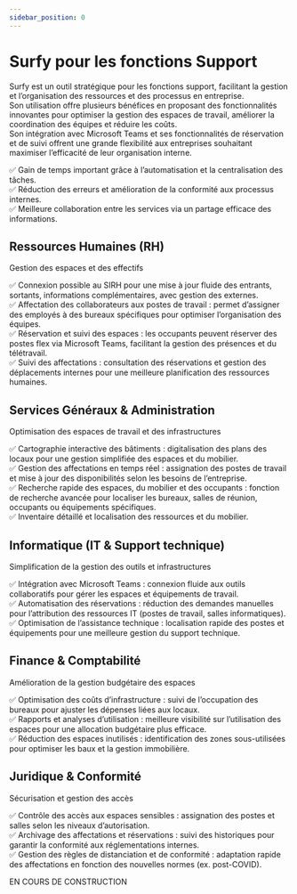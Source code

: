 ```yaml
---
sidebar_position: 0
---
```


# Surfy pour les fonctions Support

Surfy est un outil stratégique pour les fonctions support, facilitant la gestion et l’organisation des ressources et des processus en entreprise.<br />
Son utilisation offre plusieurs bénéfices en proposant des fonctionnalités innovantes pour optimiser la gestion des espaces de travail, améliorer la coordination des équipes et réduire les coûts.<br />
 Son intégration avec Microsoft Teams et ses fonctionnalités de réservation et de suivi offrent une grande flexibilité aux entreprises souhaitant maximiser l’efficacité de leur organisation interne.

✅ Gain de temps important grâce à l’automatisation et la centralisation des tâches.<br />
✅ Réduction des erreurs et amélioration de la conformité aux processus internes.<br />
✅ Meilleure collaboration entre les services via un partage efficace des informations.<br />



## Ressources Humaines (RH)

Gestion des espaces et des effectifs

✅ Connexion possible au SIRH pour une mise à jour fluide des entrants, sortants, informations complémentaires, avec gestion des externes.<br />
✅ Affectation des collaborateurs aux postes de travail : permet d’assigner des employés à des bureaux spécifiques pour optimiser l’organisation des équipes.<br />
✅ Réservation et suivi des espaces : les occupants peuvent réserver des postes flex via Microsoft Teams, facilitant la gestion des présences et du télétravail.<br />
✅ Suivi des affectations : consultation des réservations et gestion des déplacements internes pour une meilleure planification des ressources humaines.<br />

## Services Généraux & Administration

Optimisation des espaces de travail et des infrastructures

✅ Cartographie interactive des bâtiments : digitalisation des plans des locaux pour une gestion simplifiée des espaces et du mobilier.<br />
✅ Gestion des affectations en temps réel : assignation des postes de travail et mise à jour des disponibilités selon les besoins de l’entreprise.<br />
✅ Recherche rapide des espaces, du mobilier et des occupants : fonction de recherche avancée pour localiser les bureaux, salles de réunion, occupants ou équipements spécifiques.<br />
✅ Inventaire détaillé et localisation des ressources et du mobilier.<br />

## Informatique (IT & Support technique)

Simplification de la gestion des outils et infrastructures

✅ Intégration avec Microsoft Teams : connexion fluide aux outils collaboratifs pour gérer les espaces et équipements de travail.<br />
✅ Automatisation des réservations : réduction des demandes manuelles pour l’attribution des ressources IT (postes de travail, salles informatiques).<br />
✅ Optimisation de l’assistance technique : localisation rapide des postes et équipements pour une meilleure gestion du support technique.<br />

## Finance & Comptabilité

Amélioration de la gestion budgétaire des espaces

✅ Optimisation des coûts d’infrastructure : suivi de l’occupation des bureaux pour ajuster les dépenses liées aux locaux.<br />
✅ Rapports et analyses d’utilisation : meilleure visibilité sur l’utilisation des espaces pour une allocation budgétaire plus efficace.<br />
✅ Réduction des espaces inutilisés : identification des zones sous-utilisées pour optimiser les baux et la gestion immobilière.<br />

## Juridique & Conformité

Sécurisation et gestion des accès

✅ Contrôle des accès aux espaces sensibles : assignation des postes et salles selon les niveaux d’autorisation.<br />
✅ Archivage des affectations et réservations : suivi des historiques pour garantir la conformité aux réglementations internes.<br />
✅ Gestion des règles de distanciation et de conformité : adaptation rapide des affectations en fonction des nouvelles normes (ex. post-COVID).<br />




EN COURS DE CONSTRUCTION